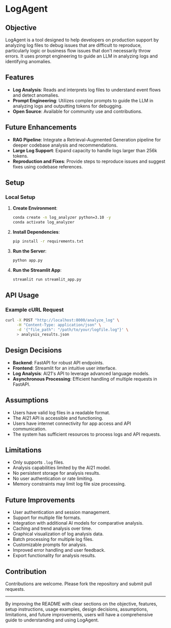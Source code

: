# LogAgent

## Objective
LogAgent is a tool designed to help developers on production support by analyzing log files to debug issues that are difficult to reproduce, particularly logic or business flow issues that don't necessarily throw errors. It uses prompt engineering to guide an LLM in analyzing logs and identifying anomalies.

## Features
- **Log Analysis**: Reads and interprets log files to understand event flows and detect anomalies.
- **Prompt Engineering**: Utilizes complex prompts to guide the LLM in analyzing logs and outputting tokens for debugging.
- **Open Source**: Available for community use and contributions.

## Future Enhancements
- **RAG Pipeline**: Integrate a Retrieval-Augmented Generation pipeline for deeper codebase analysis and recommendations.
- **Large Log Support**: Expand capacity to handle logs larger than 256k tokens.
- **Reproduction and Fixes**: Provide steps to reproduce issues and suggest fixes using codebase references.

## Setup

### Local Setup
1. **Create Environment**:
    ```sh
    conda create -n log_analyzer python=3.10 -y
    conda activate log_analyzer
    ```

2. **Install Dependencies**:
    ```sh
    pip install -r requirements.txt
    ```

3. **Run the Server**:
    ```sh
    python app.py
    ```

4. **Run the Streamlit App**:
    ```sh
    streamlit run streamlit_app.py
    ```

## API Usage

### Example cURL Request
```sh
curl -X POST "http://localhost:8000/analyze_log" \
     -H "Content-Type: application/json" \
     -d '{"file_path": "/path/to/your/logfile.log"}' \
     > analysis_results.json
```

## Design Decisions
- **Backend**: FastAPI for robust API endpoints.
- **Frontend**: Streamlit for an intuitive user interface.
- **Log Analysis**: AI21's API to leverage advanced language models.
- **Asynchronous Processing**: Efficient handling of multiple requests in FastAPI.

## Assumptions
- Users have valid log files in a readable format.
- The AI21 API is accessible and functioning.
- Users have internet connectivity for app access and API communication.
- The system has sufficient resources to process logs and API requests.

## Limitations
- Only supports `.log` files.
- Analysis capabilities limited by the AI21 model.
- No persistent storage for analysis results.
- No user authentication or rate limiting.
- Memory constraints may limit log file size processing.

## Future Improvements
- User authentication and session management.
- Support for multiple file formats.
- Integration with additional AI models for comparative analysis.
- Caching and trend analysis over time.
- Graphical visualization of log analysis data.
- Batch processing for multiple log files.
- Customizable prompts for analysis.
- Improved error handling and user feedback.
- Export functionality for analysis results.

## Contribution
Contributions are welcome. Please fork the repository and submit pull requests.

---

By improving the README with clear sections on the objective, features, setup instructions, usage examples, design decisions, assumptions, limitations, and future improvements, users will have a comprehensive guide to understanding and using LogAgent.
